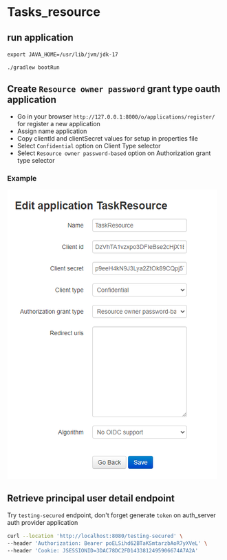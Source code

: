 # Tasks_resource

## run application
`export JAVA_HOME=/usr/lib/jvm/jdk-17`

```bash
./gradlew bootRun
```


## Create `Resource owner password` grant type oauth application

* Go in your browser `http://127.0.0.1:8000/o/applications/register/` for register a new application
* Assign name application
* Copy clientId and clientSecret values for setup in properties file
* Select `Confidential` option on Client Type selector
* Select `Resource owner password-based` option on Authorization grant type selector
### Example
![Drag Racing](https://github.com/julnarot/general-public-assets/blob/main/screenshots/oauth_resource_own_pass_grant_type_confi_application001.PNG?raw=true)

## Retrieve principal user detail endpoint

Try `testing-secured` endpoint, don't forget  generate `token` on auth_server auth provider application

```bash
curl --location 'http://localhost:8080/testing-secured' \
--header 'Authorization: Bearer poELSihd62BTaKSmtarzbAoR7yXVeL' \
--header 'Cookie: JSESSIONID=3DAC78DC2FD1433812495906674A7A2A'
```